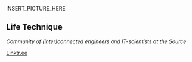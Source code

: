 INSERT_PICTURE_HERE

## **Life Technique**

*Community of (inter)connected engineers and IT-scientists at the Source*

[Linktr.ee](https://linktr.ee/tehnicavietii?utm_source=linktree_profile_share&ltsid=e946dc2f-4c7d-438e-b9cb-3a569fe3c93b)

<!--

**Here are some ideas to get you started:**

🙋‍♀️ A short introduction - what is your organization all about?
🌈 Contribution guidelines - how can the community get involved?
👩‍💻 Useful resources - where can the community find your docs? Is there anything else the community should know?
🍿 Fun facts - what does your team eat for breakfast?
🧙 Remember, you can do mighty things with the power of [Markdown](https://docs.github.com/github/writing-on-github/getting-started-with-writing-and-formatting-on-github/basic-writing-and-formatting-syntax)
-->
